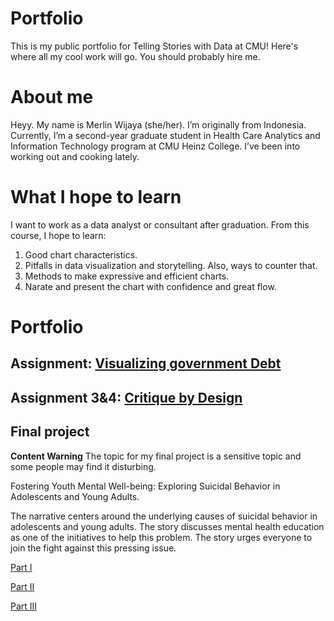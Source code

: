 # Portfolio
This is my public portfolio for Telling Stories with Data at CMU!  Here's where all my cool work will go.  You should probably hire me. 

# About me
Heyy. My name is Merlin Wijaya (she/her). I’m originally from Indonesia. Currently, I’m a second-year graduate student in Health Care Analytics and Information Technology program at CMU Heinz College. I’ve been into working out and cooking lately.

# What I hope to learn
I want to work as a data analyst or consultant after graduation. From this course, I hope to learn:

1. Good chart characteristics.
2. Pitfalls in data visualization and storytelling. Also, ways to counter that.
3. Methods to make expressive and efficient charts.
4. Narate and present the chart with confidence and great flow.


# Portfolio
## Assignment: [Visualizing government Debt](dataviz2)

## Assignment 3&4: [Critique by Design](critique-by-design) 

## Final project
**Content Warning** The topic for my final project is a sensitive topic and some people may find it disturbing.

Fostering Youth Mental Well-being: Exploring Suicidal Behavior in Adolescents and Young Adults.

The narrative centers around the underlying causes of suicidal behavior in adolescents and young adults. The story discusses mental health education as one of the initiatives to help this problem. The story urges everyone to join the fight against this pressing issue.

[Part I](final-project-part-one)

[Part II](final-project-part-two)

[Part III](final-project-part-three)
